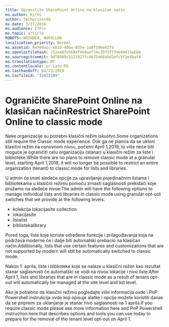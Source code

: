 ```yaml
---
title: Ograničite SharePoint Online na klasičan način
ms.author: kirks
author: Techwriter40
ms.date: 3/27/2018
ms.audience: ITPro
ms.topic: article
ROBOTS: NOINDEX, NOFOLLOW
localization_priority: Normal
ms.assetid: 6e99da1c-e61d-40ba-855e-1a8f346e42fd
ms.openlocfilehash: c51e48fe5694f964aef74c2973f774b44415ebb8
ms.sourcegitcommit: 9d78905c512192ffc4675468abd2efc5f2e4baf4
ms.translationtype: MT
ms.contentlocale: sr-Latn-RS
ms.lasthandoff: 04/23/2019
ms.locfileid: "32422189"
---
```

# <a name="restrict-sharepoint-online-to-classic-mode"></a><span data-ttu-id="41928-102">Ograničite SharePoint Online na klasičan način</span><span class="sxs-lookup"><span data-stu-id="41928-102">Restrict SharePoint Online to classic mode</span></span>

<span data-ttu-id="41928-103">Neke organizacije su potrebni klasični režim iskustvo.</span><span class="sxs-lookup"><span data-stu-id="41928-103">Some organizations still require the Classic mode experience.</span></span> <span data-ttu-id="41928-104">Dok ga ne planira da se ukloni klasični režim na osnovnom nivou, početni April 1,2019, to više neće biti moguće je ograničiti celu organizaciju (stanar) u klasični režim za liste i biblioteke.</span><span class="sxs-lookup"><span data-stu-id="41928-104">While there are no plans to remove classic mode at a granular level, starting April 1,2019, it will no longer be possible to restrict an entire organization (tenant) to classic mode for lists and libraries.</span></span>

<span data-ttu-id="41928-105">U admin će imati sledeće opcije za upravljanje pojedinačnim listama i bibliotekama u klasični režimu pomoću zrnasti saglasnosti prekidači koje pružamo na sledeće nivoe:</span><span class="sxs-lookup"><span data-stu-id="41928-105">The admin will have the following options to manage individual lists and libraries in classic mode using granular opt-out switches that we provide at the following levels:</span></span>

- <span data-ttu-id="41928-106">kolekcija lokacija</span><span class="sxs-lookup"><span data-stu-id="41928-106">site collection</span></span>
- <span data-ttu-id="41928-107">lokacija</span><span class="sxs-lookup"><span data-stu-id="41928-107">site</span></span>
- <span data-ttu-id="41928-108">lista</span><span class="sxs-lookup"><span data-stu-id="41928-108">list</span></span>
- <span data-ttu-id="41928-109">biblioteka</span><span class="sxs-lookup"><span data-stu-id="41928-109">library</span></span>

<span data-ttu-id="41928-110">Pored toga, liste koje koriste određene funkcije i prilagođavanja koja ne podržava moderne će i dalje biti automatski prebacio na klasičan način.</span><span class="sxs-lookup"><span data-stu-id="41928-110">Additionally, lists that use certain features and customizations that are not supported by modern will still be automatically switched to classic mode.</span></span>

<span data-ttu-id="41928-111">Nakon 1. aprila, liste i biblioteke koje se nalaze u klasični režim kao rezultat stanar saglasnosti će automatski se vodi na nivou lokacije i nivo liste.</span><span class="sxs-lookup"><span data-stu-id="41928-111">After April 1, lists and libraries that are in classic mode as a result of tenant opt-out will automatically be managed at the site level and list level.</span></span>

<span data-ttu-id="41928-112">Ako je potrebno da klasični režimu pogledajte više informacija ovde i PnP Powershell instrukcija ovde koji opisuje alatke i opcije možete koristiti danas da se pripremi za uklanjanje je stanar nivo saglasnosti na 1 aprila.</span><span class="sxs-lookup"><span data-stu-id="41928-112">If you require classic mode please see more information here and PnP Powershell instruction here that describes options and tools you can use today to prepare for the removal of the tenant level opt-out on April 1.</span></span>
